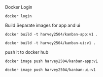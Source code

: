 Docker Login
```
docker login
```
Build Separate images for app and ui
```
docker build -t harvey2504/kanban-app:v1 . 

docker build -t harvey2504/kanban-ui:v1 . 
```
push it to docker hub
```
docker image push harvey2504/kanban-app:v1

docker image push harvey2504/kanban-ui:v1
```